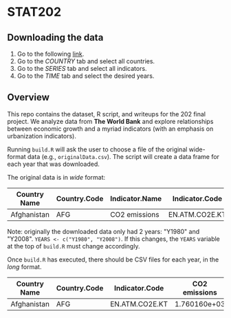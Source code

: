 STAT202
=======

## Downloading the data  
1. Go to the following [link](http://databank.worldbank.org/data/views/variableselection/selectvariables.aspx?source=world-development-indicators).  
2. Go to the *COUNTRY* tab and select all countries.  
3. Go to the *SERIES* tab and select all indicators.  
4. Go to the *TIME* tab and select the desired years.  

## Overview  
This repo contains the dataset, R script, and writeups for the 202 final project. We analyze data from **The World Bank** and explore relationships between economic growth and a myriad indicators (with an emphasis on urbanization indicators).  

Running `build.R` will ask the user to choose a file of the original wide-format data (e.g., `originalData.csv`). The script will create a data frame for each year that was downloaded.  

The original data is in *wide* format:  

| Country Name | Country.Code | Indicator.Name | Indicator.Code | X1980..YR1980. | X2008..YR2008. |
| ------------ | ------------ | -------------- | -------------- | -------------- | -------------- |
| Afghanistan  | AFG          | CO2 emissions  | EN.ATM.CO2E.KT | 1.760160e+03   | 3.927357e+03   |

Note: originally the downloaded data only had 2 years: "Y1980" and "Y2008".
`YEARS <- c("Y1980", "Y2008")`.
If this changes, the `YEARS` variable at the top of `build.R` must change accordingly.  

Once `build.R` has executed, there should be CSV files for each year, in the *long* format.  

| Country Name | Country.Code | Indicator.Code | CO2 emissions |
| ------------ | ------------ | -------------- | ------------- |
| Afghanistan  | AFG          | EN.ATM.CO2E.KT | 1.760160e+03  |
